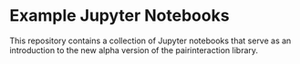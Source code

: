 # Example Jupyter Notebooks

This repository contains a collection of Jupyter notebooks that serve as an introduction to the new alpha version of the pairinteraction library.
